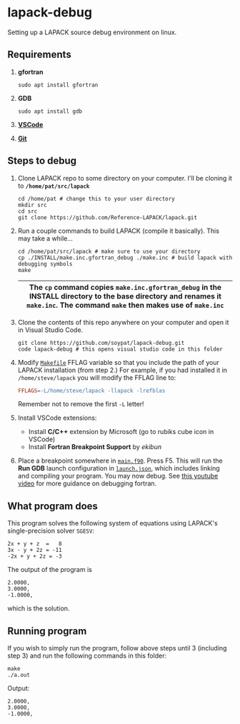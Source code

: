 # lapack-debug
Setting up a LAPACK source debug environment on linux.

## Requirements
1. **gfortran**
	```shell
	sudo apt install gfortran
	```
2. **GDB**
	```shell
	sudo apt install gdb
	```
3. [**VSCode**](https://code.visualstudio.com/)

4. [**Git**](https://git-scm.com/)

## Steps to debug
1. Clone LAPACK repo to some directory on your computer. I'll be cloning it to **`/home/pat/src/lapack`**
	```shell
	cd /home/pat # change this to your user directory
	mkdir src
	cd src
	git clone https://github.com/Reference-LAPACK/lapack.git
	```

2. Run a couple commands to build LAPACK (compile it basically). This may take a while...
	```shell
	cd /home/pat/src/lapack # make sure to use your directory
	cp ./INSTALL/make.inc.gfortran_debug ./make.inc # build lapack with debugging symbols
	make
	```
	| The `cp` command copies `make.inc.gfortran_debug` in the INSTALL directory to the base directory and renames it `make.inc`. The command `make` then makes use of `make.inc` |
	|---------|

3. Clone the contents of this repo anywhere on your computer and open it in Visual Studio Code.
	```shell
	git clone https://github.com/soypat/lapack-debug.git
	code lapack-debug # this opens visual studio code in this folder
	```

4. Modify [`Makefile`](./Makefile#L4) FFLAG variable so that you include the path of your LAPACK installation (from step 2.) For example, if you had installed it in `/home/steve/lapack` you will modify the FFLAG line to:
	```makefile
	FFLAGS=-L/home/steve/lapack -llapack -lrefblas
	```
	Remember not to remove the first `-L` letter!

5. Install VSCode extensions:
	* Install **C/C++** extension by Microsoft (go to rubiks cube icon in VSCode)
	* Install **Fortran Breakpoint Support** by _ekibun_

6. Place a breakpoint somewhere in [`main.f90`](./main.f90). Press F5. This will run the **Run GDB** launch configuration in [`launch.json`](.vscode/launch.json), which includes linking and compiling your program. You may now debug. See [this youtube video](https://www.youtube.com/watch?v=XuNjA230e3k) for more guidance on debugging fortran.

## What program does
This program solves the following system of equations using LAPACK's single-precision solver `SGESV`:

```
2x + y + z  =   8
3x - y + 2z = -11
-2x + y + 2z = -3
```

The output of the program is 
```
2.0000,  
3.0000,  
-1.0000,
```

which is the solution.

## Running program
If you wish to simply run the program, follow above steps until 3 (including step 3) and run the following commands in this folder:

```
make
./a.out
```

Output:
```
2.0000,  
3.0000,  
-1.0000,
```